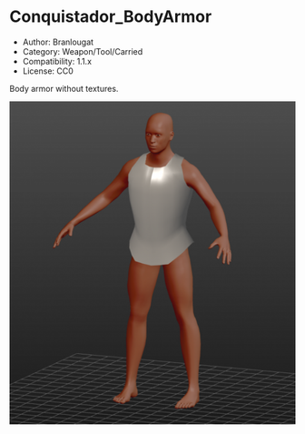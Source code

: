 # Conquistador_BodyArmor

* Author: Branlougat
* Category: Weapon/Tool/Carried
* Compatibility: 1.1.x
* License: CC0

Body armor without textures. 

![Example](MH_Conquistador_BodyArmor.PNG)


